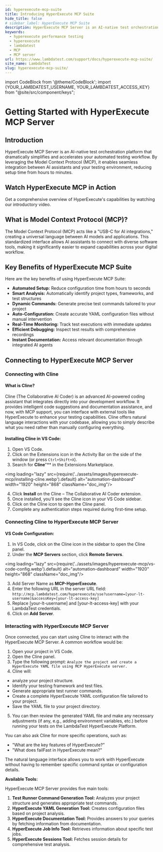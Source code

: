 ```yaml
---
id: hyperexecute-mcp-suite
title: Introducing HyperExecute MCP Suite
hide_title: false
# sidebar_label: HyperExecute MCP Suite
description: HyperExecute MCP Server is an AI-native test orchestration platform that dramatically simplifies and accelerates your automated testing workflow.
keywords:
  - hyperexecute performance testing
  - hyperexecute
  - lambdatest
  - MCP
  - MCP server
url: https://www.lambdatest.com/support/docs/hyperexecute-mcp-suite/
site_name: LambdaTest
slug: hyperexecute-mcp-suite/
---
```


import CodeBlock from '@theme/CodeBlock';
import {YOUR_LAMBDATEST_USERNAME, YOUR_LAMBDATEST_ACCESS_KEY} from "@site/src/component/keys";

<script type="application/ld+json"
      dangerouslySetInnerHTML={{ __html: JSON.stringify({
       "@context": "https://schema.org",
        "@type": "BreadcrumbList",
        "itemListElement": [{
          "@type": "ListItem",
          "position": 1,
          "name": "Home",
          "item": "https://www.lambdatest.com"
        },{
          "@type": "ListItem",
          "position": 2,
          "name": "Support",
          "item": "https://www.lambdatest.com/support/docs/"
        },{
          "@type": "ListItem",
          "position": 3,
          "name": "Languages and Framework",
          "item": "https://www.lambdatest.com/support/docs/hyperexecute-mcp-suite/"
        }]
      })
    }}
></script>

# Getting Started with HyperExecute MCP Server

## Introduction 

HyperExecute MCP Server is an AI-native test orchestration platform that dramatically simplifies and accelerates your automated testing workflow. By leveraging the Model Context Protocol (MCP), it enables seamless integration between AI assistants and your testing environment, reducing setup time from hours to minutes.

## Watch HyperExecute MCP in Action​

Get a comprehensive overview of HyperExecute's capabilities by watching our introductory video.

<div className="ytframe"> 
<div className="youtube" data-embed="ZurBm9DvuFI">
    <div className="play-button"></div>
</div>
</div>


## What is Model Context Protocol (MCP)?

The Model Context Protocol (MCP) acts like a "USB-C for AI integrations," creating a universal language between AI models and applications. This standardized interface allows AI assistants to connect with diverse software tools, making it significantly easier to expand capabilities across your digital workflow.

## Key Benefits of HyperExecute MCP Suite

Here are the key benefits of using HyperExecute MCP Suite:

- **Automated Setup:** Reduce configuration time from hours to seconds
- **Smart Analysis:** Automatically identify project types, frameworks, and test structures
- **Dynamic Commands:** Generate precise test commands tailored to your project
- **Auto-Configuration:** Create accurate YAML configuration files without manual intervention
- **Real-Time Monitoring:** Track test executions with immediate updates
- **Efficient Debugging:** Inspect test results with comprehensive recordings
- **Instant Documentation:** Access relevant documentation through integrated AI agents

## Connecting to HyperExecute MCP Server

### Connecting with Cline

#### What is Cline?

Cline (The Collaborative AI Coder) is an advanced AI-powered coding assistant that integrates directly into your development workflow. It provides intelligent code suggestions and documentation assistance, and now, with MCP support, you can interface with external tools like HyperExecute to enhance your testing capabilities. Cline offers natural language interactions with your codebase, allowing you to simply describe what you need rather than manually configuring everything.

#### Installing Cline in VS Code:

1. Open VS Code.
2. Click on the Extensions icon in the Activity Bar on the side of the window (or press `Ctrl+Shift+X`).
3. Search for **Cline**"** in the Extensions Marketplace.

<img loading="lazy" src={require('../assets/images/hyperexecute-mcp/installing-cline.webp').default} alt="automation-dashboard"  width="1920" height="868" className="doc_img"/>

4. Click **Install** on the Cline – The Collaborative AI Coder extension.
5. Once installed, you'll see the Cline icon in your VS Code sidebar.
6. Click on the Cline icon to open the Cline panel.
7. Complete any authentication steps required during first-time setup.

### Connecting Cline to HyperExecute MCP Server

#### VS Code Configuration:

1. In VS Code, click on the Cline icon in the sidebar to open the Cline panel.
2. Under the **MCP Servers** section, click **Remote Servers**.

<img loading="lazy" src={require('../assets/images/hyperexecute-mcp/vs-code-config.webp').default} alt="automation-dashboard"  width="1920" height="868" className="doc_img"/>

3. Add Server Name as **MCP-HyperExecute**.
4. Enter the following URL in the server URL field: `http://mcp.lambdatest.com/hyperexecute/sse?username=[your-lt-username]&accessKey=[your-lt-access-key]`
6. Replace [your-lt-username] and [your-lt-access-key] with your LambdaTest credentials.
7. Click on **Add Server**.

### Interacting with HyperExecute MCP Server

Once connected, you can start using Cline to interact with the HyperExecute MCP Server. A common workflow would be:

1. Open your project in VS Code.
2. Open the Cline panel.
3. Type the following prompt: `Analyze the project and create a HyperExecute YAML file using MCP HyperExecute server.`
4. Cline will:
- analyze your project structure.
- Identify your testing framework and test files.
- Generate appropriate test runner commands.
- Create a complete HyperExecute YAML configuration file tailored to your project.
- Save the YAML file to your project directory.
5. You can then review the generated YAML file and make any necessary adjustments (if any, e.g., adding environment variables, etc.) before running your tests on the LambdaTest HyperExecute Platform.

You can also ask Cline for more specific operations, such as:

- "What are the key features of HyperExecute?"
- "What does failFast in HyperExecute mean?"

The natural language interface allows you to work with HyperExecute without having to remember specific command syntax or configuration details.

**Available Tools:**

HyperExecute MCP Server provides five main tools:

1. **Test Runner Command Generation Tool:** Analyzes your project structure and generates appropriate test commands.
2. **HyperExecute YAML Generation Tool:** Creates configuration files based on project analysis.
3. **HyperExecute Documentation Tool:** Provides answers to your queries by fetching information from documentation.
4. **HyperExecute Job Info Tool:** Retrieves information about specific test jobs.
5. **HyperExecute Sessions Tool:** Fetches session details for comprehensive test analysis.






